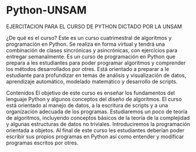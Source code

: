 # Python-UNSAM
EJERCITACION PARA EL CURSO DE PYTHON DICTADO POR LA UNSAM

¿De qué es el curso?
Este es un curso cuatrimestral de algoritmos y programación en Python. Se realiza en forma virtual y tendrá una combinación de clases sincrónicas y asincrónicas,
con ejercicios para entregar semanalmente.
Es un curso de programación en Python que prepara a les estudiantes para poder programar algoritmos y comprender los métodos desarrollados por otres. 
Está orientado a preparar a le estudiante para profundizar en temas de análisis y visualización de datos, aprendizaje automático, modelado matemático y desarrollo de scripts.

Contenidos
El objetivo de este curso es enseñar los fundamentos del lenguaje Python y algunos conceptos del diseño de algoritmos. 
El curso está orientado al manejo de datos, a la escritura de scripts y a una organización adecuada de los programas. 
Estudiaremos un poco de teoría de algoritmos, incluyendo conceptos básicos de la teoría de la complejidad y algunas estructuras de datos no triviales. 
Introduciremos la programación orientada a objetos. Al final de este curso les estudiantes deberían poder escribir sus propios programas en Python así como 
entender y modificar programas escritos por otres.
